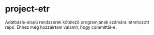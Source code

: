 # project-etr
Adatbázis-alapú rendszerek kötelező programjának számára létrehozott repó.
Ehhez még hozzáírtam valamit, hogy committál-e.
